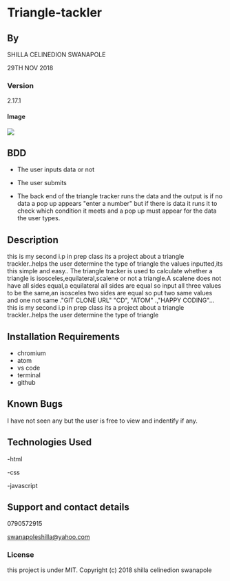 # Triangle-tackler

## By 
 SHILLA CELINEDION SWANAPOLE
 
 29TH NOV 2018
 
 ### Version
 2.17.1
 
 #### Image
 <img src="http://mathworld.wolfram.com/images/eps-gif/Triangles_750.gif">
 
 ## BDD
- The user inputs data or not

- The user submits 

- The back end of the triangle tracker runs the data and the output is if no data a pop up appears "enter a number" but if there is data it runs it to check which condition it meets and a pop up must appear for the data the user types.
 
## Description
this is my second i.p in prep class its a project about a triangle trackler..helps the user determine the type of triangle the values inputted,its this simple and easy..
The triangle tracker is used to calculate whether a triangle is isosceles,equilateral,scalene or not a triangle.A scalene does not have all sides equal,a equilateral all sides are equal so input all three values to be the same,an isosceles two sides are equal so put two same values and one not same ."GIT CLONE URL" "CD", "ATOM" .,"HAPPY CODING"...
this is my second i.p in prep class its a project about a triangle trackler..helps the user determine the type of triangle

## Installation Requirements
* chromium
* atom
* vs code
* terminal
* github

## Known Bugs
I have not seen any but the user is free to view and indentify if any.

## Technologies Used
-html

-css

-javascript


## Support and contact details
0790572915

swanapoleshilla@yahoo.com

### License
this project is under MIT.
Copyright (c) 2018 shilla celinedion swanapole
